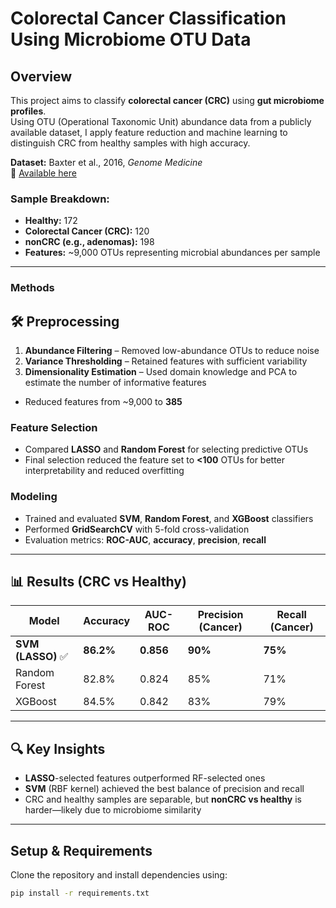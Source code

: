 # Colorectal Cancer Classification Using Microbiome OTU Data

##  Overview  
This project aims to classify **colorectal cancer (CRC)** using **gut microbiome profiles**.  
Using OTU (Operational Taxonomic Unit) abundance data from a publicly available dataset, I apply feature reduction and machine learning to distinguish CRC from healthy samples with high accuracy.

**Dataset:** Baxter et al., 2016, *Genome Medicine*  
🔗 [Available here](https://genomemedicine.biomedcentral.com/articles/10.1186/s13073-016-0290-3)


### Sample Breakdown:
- **Healthy:** 172  
- **Colorectal Cancer (CRC):** 120  
- **nonCRC (e.g., adenomas):** 198  
- **Features:** ~9,000 OTUs representing microbial abundances per sample

---

###  Methods

## 🛠️ Preprocessing

1. **Abundance Filtering** – Removed low-abundance OTUs to reduce noise  
2. **Variance Thresholding** – Retained features with sufficient variability  
3. **Dimensionality Estimation** – Used domain knowledge and PCA to estimate the number of informative features  

- Reduced features from ~9,000 to **385**

### **Feature Selection**
- Compared **LASSO** and **Random Forest** for selecting predictive OTUs
-  Final selection reduced the feature set to **<100** OTUs for better interpretability and reduced overfitting

### **Modeling**
- Trained and evaluated **SVM**, **Random Forest**, and **XGBoost** classifiers  
- Performed **GridSearchCV** with 5-fold cross-validation  
- Evaluation metrics: **ROC-AUC**, **accuracy**, **precision**, **recall**

---

## 📊 Results (CRC vs Healthy)

| Model               | Accuracy | AUC-ROC | Precision (Cancer) | Recall (Cancer) |
|--------------------|----------|---------|---------------------|------------------|
| **SVM (LASSO)** ✅ | **86.2%** | **0.856** | **90%**             | **75%**          |
| Random Forest       | 82.8%    | 0.824   | 85%                 | 71%              |
| XGBoost             | 84.5%    | 0.842   | 83%                 | 79%              |

---

## 🔍 Key Insights  
- **LASSO**-selected features outperformed RF-selected ones  
- **SVM** (RBF kernel) achieved the best balance of precision and recall  
- CRC and healthy samples are separable, but **nonCRC vs healthy** is harder—likely due to microbiome similarity  

---

##  Setup & Requirements

Clone the repository and install dependencies using:

```bash
pip install -r requirements.txt
